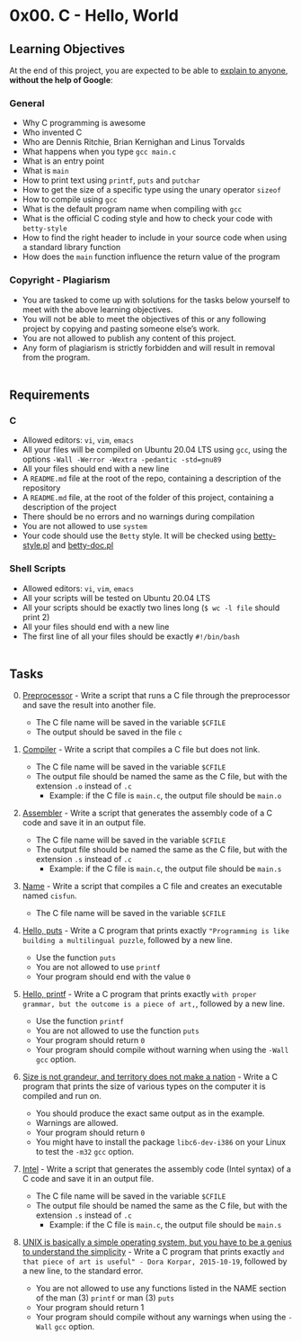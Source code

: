 # 0x00. C - Hello, World
## Learning Objectives
At the end of this project, you are expected to be able to [explain to anyone](https://fs.blog/feynman-learning-technique/?fbclid=IwAR2K5_BGPVo0QjJXkOIIqNsqcXK4lTskPWJvA0asKQIGtCPWaQBdKmj1Ztg), **without the help of Google**:
### General
- Why C programming is awesome
- Who invented C
- Who are Dennis Ritchie, Brian Kernighan and Linus Torvalds
- What happens when you type `gcc main.c`
- What is an entry point
- What is `main`
- How to print text using `printf`, `puts` and `putchar`
- How to get the size of a specific type using the unary operator `sizeof`
- How to compile using `gcc`
- What is the default program name when compiling with `gcc`
- What is the official C coding style and how to check your code with `betty-style`
- How to find the right header to include in your source code when using a standard library function
- How does the `main` function influence the return value of the program
### Copyright - Plagiarism
- You are tasked to come up with solutions for the tasks below yourself to meet with the above learning objectives.
- You will not be able to meet the objectives of this or any following project by copying and pasting someone else’s work.
- You are not allowed to publish any content of this project.
- Any form of plagiarism is strictly forbidden and will result in removal from the program.<br><br>
## Requirements
### C
- Allowed editors: `vi`, `vim`, `emacs`
- All your files will be compiled on Ubuntu 20.04 LTS using `gcc`, using the options `-Wall -Werror -Wextra -pedantic -std=gnu89`
- All your files should end with a new line
- A `README.md` file at the root of the repo, containing a description of the repository
- A `README.md` file, at the root of the folder of this project, containing a description of the project
- There should be no errors and no warnings during compilation
- You are not allowed to use `system`
- Your code should use the `Betty` style. It will be checked using [betty-style.pl](https://github.com/alx-tools/Betty/blob/master/betty-style.pl) and [betty-doc.pl](https://github.com/alx-tools/Betty/blob/master/betty-doc.pl)
### Shell Scripts
- Allowed editors: `vi`, `vim`, `emacs`
- All your scripts will be tested on Ubuntu 20.04 LTS
- All your scripts should be exactly two lines long (`$ wc -l file` should print 2)
- All your files should end with a new line
- The first line of all your files should be exactly `#!/bin/bash`<br><br>
## Tasks
0. [Preprocessor](https://github.com/JoGMG/alx-low_level_programming/blob/main/0x00-hello_world/0-preprocessor) - Write a script that runs a C file through the preprocessor and save the result into another file.
    - The C file name will be saved in the variable `$CFILE`
    - The output should be saved in the file `c`

1. [Compiler](https://github.com/JoGMG/alx-low_level_programming/blob/main/0x00-hello_world/1-compiler) - Write a script that compiles a C file but does not link.
    - The C file name will be saved in the variable `$CFILE`
    - The output file should be named the same as the C file, but with the extension `.o` instead of `.c`
        - Example: if the C file is `main.c`, the output file should be `main.o`

2. [Assembler](https://github.com/JoGMG/alx-low_level_programming/blob/main/0x00-hello_world/2-assembler) - Write a script that generates the assembly code of a C code and save it in an output file.
    - The C file name will be saved in the variable `$CFILE`
    - The output file should be named the same as the C file, but with the extension `.s` instead of `.c`
        - Example: if the C file is `main.c`, the output file should be `main.s`

3. [Name](https://github.com/JoGMG/alx-low_level_programming/blob/main/0x00-hello_world/3-name) - Write a script that compiles a C file and creates an executable named `cisfun`.
    - The C file name will be saved in the variable `$CFILE`

4. [Hello, puts](https://github.com/JoGMG/alx-low_level_programming/blob/main/0x00-hello_world/4-puts.c) - Write a C program that prints exactly `"Programming is like building a multilingual puzzle`, followed by a new line.
    - Use the function `puts`
    - You are not allowed to use `printf`
    - Your program should end with the value `0`

5. [Hello, printf](https://github.com/JoGMG/alx-low_level_programming/blob/main/0x00-hello_world/5-printf.c) - Write a C program that prints exactly `with proper grammar, but the outcome is a piece of art,`, followed by a new line.
    - Use the function `printf`
    - You are not allowed to use the function `puts`
    - Your program should return `0`
    - Your program should compile without warning when using the `-Wall` `gcc` option.

6. [Size is not grandeur, and territory does not make a nation](https://github.com/JoGMG/alx-low_level_programming/blob/main/0x00-hello_world/6-size.c) - Write a C program that prints the size of various types on the computer it is compiled and run on.
    - You should produce the exact same output as in the example.
    - Warnings are allowed.
    - Your program should return `0`
    - You might have to install the package `libc6-dev-i386` on your Linux to test the `-m32` `gcc` option.

7. [Intel](https://github.com/JoGMG/alx-low_level_programming/blob/main/0x00-hello_world/100-intel) - Write a script that generates the assembly code (Intel syntax) of a C code and save it in an output file.
    - The C file name will be saved in the variable `$CFILE`
    - The output file should be named the same as the C file, but with the extension `.s` instead of `.c`
        - Example: if the C file is `main.c`, the output file should be `main.s`

8. [UNIX is basically a simple operating system, but you have to be a genius to understand the simplicity](https://github.com/JoGMG/alx-low_level_programming/blob/main/0x00-hello_world/101-quote.c) - Write a C program that prints exactly `and that piece of art is useful" - Dora Korpar, 2015-10-19`, followed by a new line, to the standard error.
    - You are not allowed to use any functions listed in the NAME section of the man (3) `printf` or man (3) `puts`
    - Your program should return 1
    - Your program should compile without any warnings when using the `-Wall` `gcc` option.

